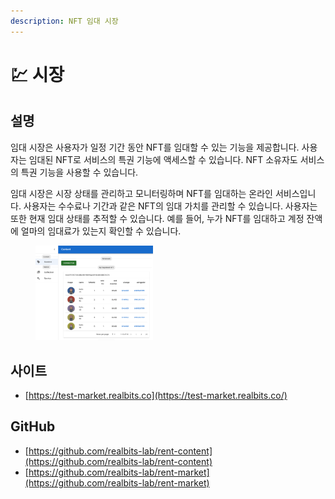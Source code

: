 ```yaml
---
description: NFT 임대 시장
---
```


# 💹 시장

## **설명**

임대 시장은 사용자가 일정 기간 동안 NFT를 임대할 수 있는 기능을 제공합니다. 사용자는 임대된 NFT로 서비스의 특권 기능에 액세스할 수 있습니다. NFT 소유자도 서비스의 특권 기능을 사용할 수 있습니다.

임대 시장은 시장 상태를 관리하고 모니터링하며 NFT를 임대하는 온라인 서비스입니다. 사용자는 수수료나 기간과 같은 NFT의 임대 가치를 관리할 수 있습니다. 사용자는 또한 현재 임대 상태를 추적할 수 있습니다. 예를 들어, 누가 NFT를 임대하고 계정 잔액에 얼마의 임대료가 있는지 확인할 수 있습니다.

<figure><img src="../.gitbook/assets/image (1).png" alt="" width="188"><figcaption></figcaption></figure>

## **사이트**

* [https://test-market.realbits.co](https://test-market.realbits.co/)

## **GitHub**

* [https://github.com/realbits-lab/rent-content](https://github.com/realbits-lab/rent-content)
* [https://github.com/realbits-lab/rent-market](https://github.com/realbits-lab/rent-market)